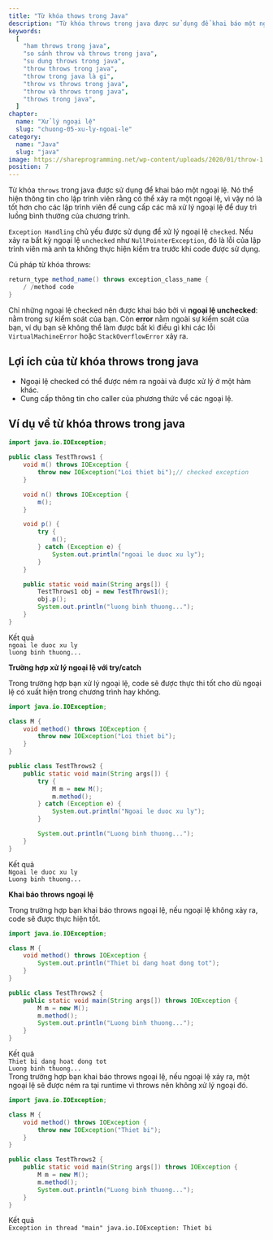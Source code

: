 ```yaml
---
title: "Từ khóa thows trong Java"
description: "Từ khóa throws trong java được sử dụng để khai báo một ngoại lệ, nó thể hiện thông tin cho lập trình viên rằng có thể xảy ra một ngoại lệ, vì vậy nó là tốt hơn cho các lập trình viên để cung cấp các mã xử lý ngoại lệ để duy trì luồng bình thường của chương trình."
keywords:
  [
    "ham throws trong java",
	"so sánh throw và throws trong java",
	"su dung throws trong java",
	"throw throws trong java",
	"throw trong java là gi",
	"throw vs throws trong java",
	"throw và throws trong java",
	"throws trong java",
  ]
chapter:
  name: "Xử lý ngoại lệ"
  slug: "chuong-05-xu-ly-ngoai-le"
category:
  name: "Java"
  slug: "java"
image: https://shareprogramming.net/wp-content/uploads/2020/01/throw-1.jpg
position: 7
---
```


Từ khóa `throws` trong java được sử dụng để khai báo một ngoại lệ. Nó thể hiện thông tin cho lập trình viên rằng có thể xảy ra một ngoại lệ, vì vậy nó là tốt hơn cho các lập trình viên để cung cấp các mã xử lý ngoại lệ để duy trì luồng bình thường của chương trình.

`Exception Handling` chủ yếu được sử dụng để xử lý ngoại lệ `checked`. Nếu xảy ra bất kỳ ngoại lệ `unchecked` như `NullPointerException`, đó là lỗi của lập trình viên mà anh ta không thực hiện kiểm tra trước khi code được sử dụng.

Cú pháp từ khóa throws:

```java
return_type method_name() throws exception_class_name {
    / /method code
}
```

Chỉ những ngoại lệ checked nên được khai báo bởi vì **ngoại lệ unchecked**: nằm trong sự kiểm soát của bạn. Còn **error** nằm ngoài sự kiểm soát của bạn, ví dụ bạn sẽ không thể làm được bất kì điều gì khi các lỗi `VirtualMachineError` hoặc `StackOverflowError` xảy ra.

## Lợi ích của từ khóa throws trong java

- Ngoại lệ checked có thể được ném ra ngoài và được xử lý ở một hàm khác.
- Cung cấp thông tin cho caller của phương thức về các ngoại lệ.

## Ví dụ về từ khóa throws trong java

<div class="example"></div>

```java
import java.io.IOException;

public class TestThrows1 {
    void m() throws IOException {
        throw new IOException("Loi thiet bi");// checked exception
    }

    void n() throws IOException {
        m();
    }

    void p() {
        try {
            n();
        } catch (Exception e) {
            System.out.println("ngoai le duoc xu ly");
        }
    }

    public static void main(String args[]) {
        TestThrows1 obj = new TestThrows1();
        obj.p();
        System.out.println("luong binh thuong...");
    }
}
```

<div class="window">
  <div class="window-header">
    <div class="action-buttons"></div>
    <span class="title-popup">Kết quả</span>
  </div>
  <div class="window-body">
    <code>ngoai le duoc xu ly</code><br/>
    <code>luong binh thuong...</code><br/>
  </div>
</div>

**Trường hợp xử lý ngoại lệ với try/catch**

<div class="example">Trong trường hợp bạn xử lý ngoại lệ, code sẽ được thực thi tốt cho dù ngoại lệ có xuất hiện trong chương trình hay không.</div>

```java
import java.io.IOException;

class M {
    void method() throws IOException {
        throw new IOException("Loi thiet bi");
    }
}

public class TestThrows2 {
    public static void main(String args[]) {
        try {
            M m = new M();
            m.method();
        } catch (Exception e) {
            System.out.println("Ngoai le duoc xu ly");
        }

        System.out.println("Luong binh thuong...");
    }
}
```

<div class="window">
  <div class="window-header">
    <div class="action-buttons"></div>
    <span class="title-popup">Kết quả</span>
  </div>
  <div class="window-body">
    <code>Ngoai le duoc xu ly</code><br/>
    <code>Luong binh thuong...</code><br/>
  </div>
</div>

**Khai báo throws ngoại lệ**

<div class="example">Trong trường hợp bạn khai báo throws ngoại lệ, nếu ngoại lệ không xảy ra, code sẽ được thực hiện tốt.</div>

```java
import java.io.IOException;

class M {
    void method() throws IOException {
        System.out.println("Thiet bi dang hoat dong tot");
    }
}

public class TestThrows2 {
    public static void main(String args[]) throws IOException {
        M m = new M();
        m.method();
        System.out.println("Luong binh thuong...");
    }
}
```

<div class="window">
  <div class="window-header">
    <div class="action-buttons"></div>
    <span class="title-popup">Kết quả</span>
  </div>
  <div class="window-body">
    <code>Thiet bi dang hoat dong tot</code><br/>
    <code>Luong binh thuong...</code><br/>
  </div>
</div>

 <div class="example">Trong trường hợp bạn khai báo throws ngoại lệ, nếu ngoại lệ xảy ra, một ngoại lệ sẽ được ném ra tại runtime vì throws nên không xử lý ngoại đó.</div>

```java
import java.io.IOException;

class M {
    void method() throws IOException {
        throw new IOException("Thiet bi");
    }
}

public class TestThrows2 {
    public static void main(String args[]) throws IOException {
        M m = new M();
        m.method();
        System.out.println("Luong binh thuong...");
    }
}
```

<div class="window">
  <div class="window-header">
    <div class="action-buttons"></div>
    <span class="title-popup">Kết quả</span>
  </div>
  <div class="window-body">
    <code>Exception in thread "main" java.io.IOException: Thiet bi</code>
  </div>
</div>
